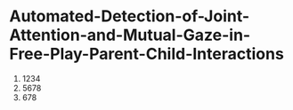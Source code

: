 # Automated-Detection-of-Joint-Attention-and-Mutual-Gaze-in-Free-Play-Parent-Child-Interactions

1. 1234
2. 5678
3. 678